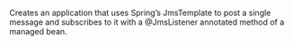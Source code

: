 Creates an application that uses Spring’s JmsTemplate to post a single message and subscribes to it with a @JmsListener annotated method of a managed bean.